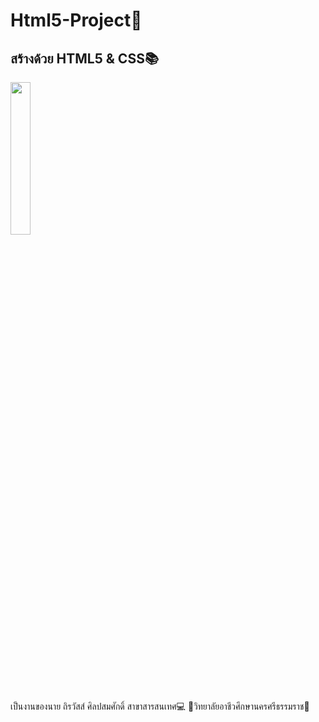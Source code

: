 # Html5-Project📙
<h2>สร้างด้วย HTML5 & CSS📚</h2>
<img align="center" src="https://cdn.discordapp.com/attachments/975725000655011860/996035639306899517/718110.png" width="25%">
<P>เป็นงานของนาย ถิรวัสส์ ศิลปสมศักดิ์ สาขาสารสนเทศ💻 🏫วิทยาลัยอาชีวศึกษานครศรีธรรมราช🏫</P>
